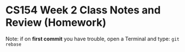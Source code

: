 # CS154 Week 2 Class Notes and Review (Homework)

Note: if on **first commit** you have trouble, open a Terminal and type:
```git rebase```

